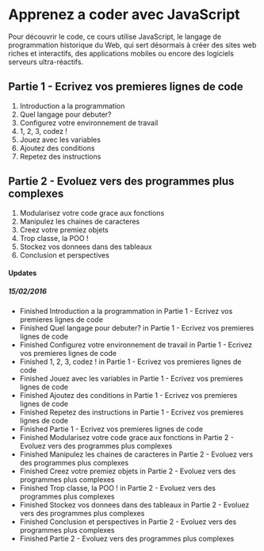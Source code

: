 # Apprenez a coder avec JavaScript

Pour découvrir le code, ce cours utilise JavaScript, le langage de programmation historique du Web, qui sert désormais à créer des sites web riches et interactifs, des applications mobiles ou encore des logiciels serveurs ultra-réactifs.

## Partie 1 - Ecrivez vos premieres lignes de code
1. Introduction a la programmation
2. Quel langage pour debuter?
3. Configurez votre environnement de travail
4. 1, 2, 3, codez !
5. Jouez avec les variables
6. Ajoutez des conditions
7. Repetez des instructions

## Partie 2 - Evoluez vers des programmes plus complexes
1. Modularisez votre code grace aux fonctions
2. Manipulez les chaines de caracteres
3. Creez votre premiez objets
4. Trop classe, la POO !
5. Stockez vos donnees dans des tableaux
6. Conclusion et perspectives

#### Updates
##### 15/02/2016
- Finished Introduction a la programmation in Partie 1 - Ecrivez vos premieres lignes de code
- Finished Quel langage pour debuter? in Partie 1 - Ecrivez vos premieres lignes de code
- Finished Configurez votre environnement de travail in Partie 1 - Ecrivez vos premieres lignes de code
- Finished 1, 2, 3, codez ! in Partie 1 - Ecrivez vos premieres lignes de code
- Finished Jouez avec les variables in Partie 1 - Ecrivez vos premieres lignes de code
- Finished Ajoutez des conditions in Partie 1 - Ecrivez vos premieres lignes de code
- Finished Repetez des instructions in Partie 1 - Ecrivez vos premieres lignes de code
- Finished Partie 1 - Ecrivez vos premieres lignes de code
- Finished Modularisez votre code grace aux fonctions in Partie 2 - Evoluez vers des programmes plus complexes
- Finished Manipulez les chaines de caracteres in Partie 2 - Evoluez vers des programmes plus complexes
- Finished Creez votre premiez objets in Partie 2 - Evoluez vers des programmes plus complexes
- Finished Trop classe, la POO ! in Partie 2 - Evoluez vers des programmes plus complexes
- Finished Stockez vos donnees dans des tableaux in Partie 2 - Evoluez vers des programmes plus complexes
- Finished Conclusion et perspectives in Partie 2 - Evoluez vers des programmes plus complexes
- Finished Partie 2 - Evoluez vers des programmes plus complexes
